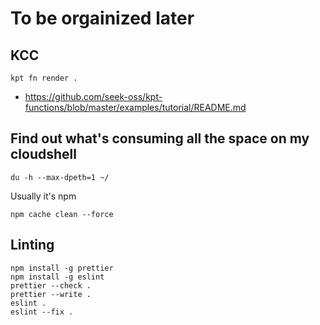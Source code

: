 # To be orgainized later

## KCC
```
kpt fn render .
```
* https://github.com/seek-oss/kpt-functions/blob/master/examples/tutorial/README.md

## Find out what's consuming all the space on my cloudshell
```
du -h --max-dpeth=1 ~/
```
Usually it's npm 
```
npm cache clean --force
```
## Linting 
```
npm install -g prettier
npm install -g eslint
prettier --check .
prettier --write .
eslint .
eslint --fix .
```

